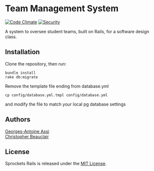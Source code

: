 # Team Management System

[![Code Climate](https://codeclimate.com/github/DrShavargo/team-management-system.svg)](https://codeclimate.com/github/DrShavargo/team-management-system)
[![Security](https://hakiri.io/github/DrShavargo/team-management-system/master.svg)](https://hakiri.io/github/DrShavargo/team-management-system/master)

A system to oversee student teams, built on Rails, for a software design class.


## Installation

Clone the repository, then run:
```console
bundle install
rake db:migrate
```

Remove the template file ending from database.yml
```console
cp config/database.yml.tmpl config/database.yml
```
and modify the file to match your local pg database settings


## Authors

[Georges-Antoine Assi](https://github.com/DrShavargo)  
[Christopher Beauclair](https://github.com/Cbeaucl)

## License

Sprockets Rails is released under the [MIT License](MIT-LICENSE).

